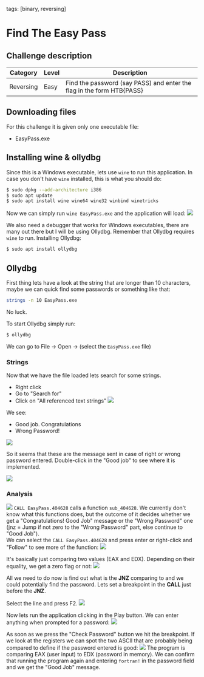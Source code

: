 tags: [binary, reversing]

# Find The Easy Pass

## Challenge description
| Category | Level | Description |
| --- | --- | --- |
| Reversing | Easy | Find the password (say PASS) and enter the flag in the form HTB{PASS}


## Downloading files
For this challenge it is given only one executable file:
- EasyPass.exe

## Installing wine & ollydbg
Since this is a Windows executable, lets use `wine` to run this application. In case you don't have `wine` installed, this is what you should do:
```bash
$ sudo dpkg --add-architecture i386 
$ sudo apt update 
$ sudo apt install wine wine64 wine32 winbind winetricks
```

Now we can simply run `wine EasyPass.exe` and the application will load:
![](images/image1.png)

We also need a debugger that works for Windows executables, there are many out there but I will be using Ollydbg. Remember that Ollydbg requires `wine` to run.
Installing Ollydbg:
```bash
$ sudo apt install ollydbg
```

## Ollydbg
First thing lets have a look at the string that are longer than 10 characters, maybe we can quick find some passwords or something like that:
```bash
strings -n 10 EasyPass.exe
```
No luck.

To start Ollydbg simply run:
```bash
$ ollydbg
```

We can go to File -> Open -> (select the `EasyPass.exe` file)

### Strings
Now that we have the file loaded lets search for some strings.
-   Right click
-   Go to "Search for"
-   Click on "All referenced text strings"
![](images/image2.png)

We see:
- Good job. Congratulations  
- Wrong Password!

![](images/image3.png)

So it seems that these are the message sent in case of right or wrong password entered. Double-click in the "Good job" to see where it is implemented.

![](images/image4.png)

### Analysis
![](images/image5.png)
`CALL EasyPass.404628` calls a function `sub_404628`. We currently don't know what this functions does, but the outcome of it decides whether we get a "Congratulations! Good Job" message or the "Wrong Password" one (jnz = Jump if not zero to the "Wrong Password" part, else continue to "Good Job").  
We can select the `CALL EasyPass.404628` and press enter or right-click and "Follow" to see more of the function:
![](images/image9.png)

It's basically just comparing two values (EAX and EDX). Depending on their equality, we get a zero flag or not:
![](images/image10.png)

All we need to do now is find out what is the **JNZ** comparing to and we could potentially find the password. Lets set a breakpoint in the **CALL** just before the **JNZ**.

Select the line and press F2.
![](images/image6.png)

Now lets run the application clicking in the Play button. We can enter anything when prompted for a password:
![](images/image7.png)

As soon as we press the "Check Password" button we hit the breakpoint. If we look at the registers we can spot the two ASCII that are probably being compared to define if the password entered is good:
![](images/image8.png)
The program is comparing EAX (user input) to EDX (password in memory).
We can confirm that running the program again and entering `fortran!` in the password field and we get the "Good Job" message.
